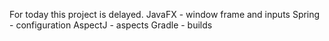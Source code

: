 For today this project is delayed.
JavaFX  - window frame and inputs
Spring  - configuration
AspectJ - aspects
Gradle  - builds
